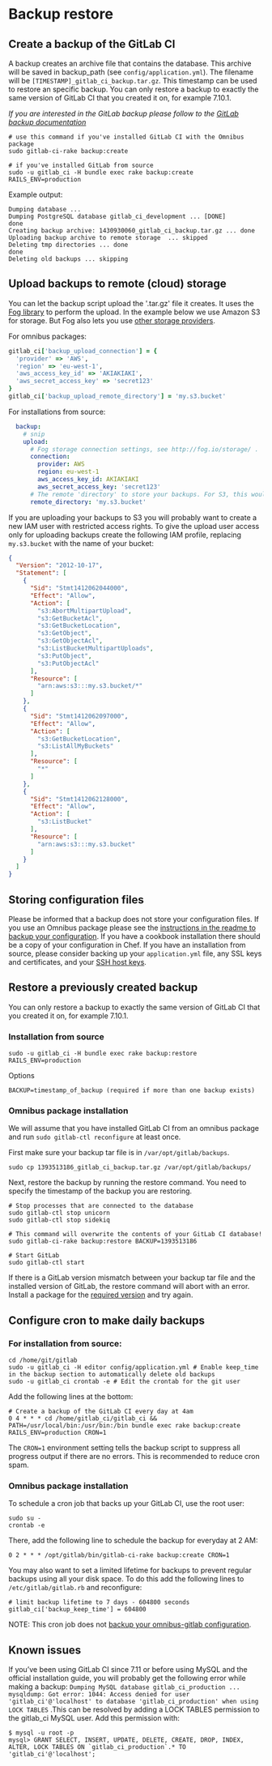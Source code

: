 # Backup restore

## Create a backup of the GitLab CI

A backup creates an archive file that contains the database.
This archive will be saved in backup_path (see `config/application.yml`).
The filename will be `[TIMESTAMP]_gitlab_ci_backup.tar.gz`. This timestamp can be used to restore an specific backup.
You can only restore a backup to exactly the same version of GitLab CI that you created it on, for example 7.10.1.

*If you are interested in the GitLab backup please follow to the [GitLab backup documentation](https://gitlab.com/gitlab-org/gitlab-ce/blob/master/doc/raketasks/backup_restore.md)*

```
# use this command if you've installed GitLab CI with the Omnibus package
sudo gitlab-ci-rake backup:create

# if you've installed GitLab from source
sudo -u gitlab_ci -H bundle exec rake backup:create RAILS_ENV=production
```


Example output:

```
Dumping database ... 
Dumping PostgreSQL database gitlab_ci_development ... [DONE]
done
Creating backup archive: 1430930060_gitlab_ci_backup.tar.gz ... done
Uploading backup archive to remote storage  ... skipped
Deleting tmp directories ... done
done
Deleting old backups ... skipping
```

## Upload backups to remote (cloud) storage

You can let the backup script upload the '.tar.gz' file it creates.
It uses the [Fog library](http://fog.io/) to perform the upload.
In the example below we use Amazon S3 for storage.
But Fog also lets you use [other storage providers](http://fog.io/storage/).

For omnibus packages:

```ruby
gitlab_ci['backup_upload_connection'] = {
  'provider' => 'AWS',
  'region' => 'eu-west-1',
  'aws_access_key_id' => 'AKIAKIAKI',
  'aws_secret_access_key' => 'secret123'
}
gitlab_ci['backup_upload_remote_directory'] = 'my.s3.bucket'
```

For installations from source:

```yaml
  backup:
    # snip
    upload:
      # Fog storage connection settings, see http://fog.io/storage/ .
      connection:
        provider: AWS
        region: eu-west-1
        aws_access_key_id: AKIAKIAKI
        aws_secret_access_key: 'secret123'
      # The remote 'directory' to store your backups. For S3, this would be the bucket name.
      remote_directory: 'my.s3.bucket'
```

If you are uploading your backups to S3 you will probably want to create a new
IAM user with restricted access rights. To give the upload user access only for
uploading backups create the following IAM profile, replacing `my.s3.bucket`
with the name of your bucket:

```json
{
  "Version": "2012-10-17",
  "Statement": [
    {
      "Sid": "Stmt1412062044000",
      "Effect": "Allow",
      "Action": [
        "s3:AbortMultipartUpload",
        "s3:GetBucketAcl",
        "s3:GetBucketLocation",
        "s3:GetObject",
        "s3:GetObjectAcl",
        "s3:ListBucketMultipartUploads",
        "s3:PutObject",
        "s3:PutObjectAcl"
      ],
      "Resource": [
        "arn:aws:s3:::my.s3.bucket/*"
      ]
    },
    {
      "Sid": "Stmt1412062097000",
      "Effect": "Allow",
      "Action": [
        "s3:GetBucketLocation",
        "s3:ListAllMyBuckets"
      ],
      "Resource": [
        "*"
      ]
    },
    {
      "Sid": "Stmt1412062128000",
      "Effect": "Allow",
      "Action": [
        "s3:ListBucket"
      ],
      "Resource": [
        "arn:aws:s3:::my.s3.bucket"
      ]
    }
  ]
}
```

## Storing configuration files

Please be informed that a backup does not store your configuration files.
If you use an Omnibus package please see the [instructions in the readme to backup your configuration](https://gitlab.com/gitlab-org/omnibus-gitlab/blob/master/README.md#backup-and-restore-omnibus-gitlab-configuration).
If you have a cookbook installation there should be a copy of your configuration in Chef.
If you have an installation from source, please consider backing up your `application.yml` file, any SSL keys and certificates, and your [SSH host keys](https://superuser.com/questions/532040/copy-ssh-keys-from-one-server-to-another-server/532079#532079).


## Restore a previously created backup

You can only restore a backup to exactly the same version of GitLab CI that you created it on, for example 7.10.1.

### Installation from source

```
sudo -u gitlab_ci -H bundle exec rake backup:restore RAILS_ENV=production
```

Options

```
BACKUP=timestamp_of_backup (required if more than one backup exists)
```

### Omnibus package installation

We will assume that you have installed GitLab CI from an omnibus package and run
`sudo gitlab-ctl reconfigure` at least once.

First make sure your backup tar file is in `/var/opt/gitlab/backups`.

```shell
sudo cp 1393513186_gitlab_ci_backup.tar.gz /var/opt/gitlab/backups/
```

Next, restore the backup by running the restore command. You need to specify the
timestamp of the backup you are restoring.

```shell
# Stop processes that are connected to the database
sudo gitlab-ctl stop unicorn
sudo gitlab-ctl stop sidekiq

# This command will overwrite the contents of your GitLab CI database!
sudo gitlab-ci-rake backup:restore BACKUP=1393513186

# Start GitLab
sudo gitlab-ctl start
```

If there is a GitLab version mismatch between your backup tar file and the installed
version of GitLab, the restore command will abort with an error. Install a package for
the [required version](https://www.gitlab.com/downloads/archives/) and try again.



## Configure cron to make daily backups

### For installation from source:
```
cd /home/git/gitlab
sudo -u gitlab_ci -H editor config/application.yml # Enable keep_time in the backup section to automatically delete old backups
sudo -u gitlab_ci crontab -e # Edit the crontab for the git user
```

Add the following lines at the bottom:

```
# Create a backup of the GitLab CI every day at 4am
0 4 * * * cd /home/gitlab_ci/gitlab_ci && PATH=/usr/local/bin:/usr/bin:/bin bundle exec rake backup:create RAILS_ENV=production CRON=1
```

The `CRON=1` environment setting tells the backup script to suppress all progress output if there are no errors.
This is recommended to reduce cron spam.

### Omnibus package installation

To schedule a cron job that backs up your GitLab CI, use the root user:

```
sudo su -
crontab -e
```

There, add the following line to schedule the backup for everyday at 2 AM:

```
0 2 * * * /opt/gitlab/bin/gitlab-ci-rake backup:create CRON=1
```

You may also want to set a limited lifetime for backups to prevent regular
backups using all your disk space.  To do this add the following lines to
`/etc/gitlab/gitlab.rb` and reconfigure:

```
# limit backup lifetime to 7 days - 604800 seconds
gitlab_ci['backup_keep_time'] = 604800
```

NOTE: This cron job does not [backup your omnibus-gitlab configuration](#backup-and-restore-omnibus-gitlab-configuration).

## Known issues

If you’ve been using GitLab CI since 7.11 or before using MySQL and the official installation guide, you will probably get the following error while making a backup: `Dumping MySQL database gitlab_ci_production ... mysqldump: Got error: 1044: Access denied for user 'gitlab_ci'@'localhost' to database 'gitlab_ci_production' when using LOCK TABLES` .This can be resolved by adding a LOCK TABLES permission to the gitlab_ci MySQL user. Add this permission with:
```
$ mysql -u root -p 
mysql> GRANT SELECT, INSERT, UPDATE, DELETE, CREATE, DROP, INDEX, ALTER, LOCK TABLES ON `gitlab_ci_production`.* TO 'gitlab_ci'@'localhost';
```

